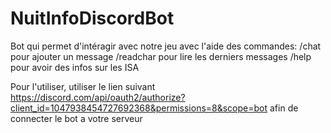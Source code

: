 # NuitInfoDiscordBot

Bot qui permet d'intéragir avec notre jeu avec l'aide des commandes:
/chat pour ajouter un message
/readchar pour lire les derniers messages 
/help pour avoir des infos sur les ISA

Pour l'utiliser, utiliser le lien suivant https://discord.com/api/oauth2/authorize?client_id=1047938454727692368&permissions=8&scope=bot afin de connecter le bot a votre serveur
